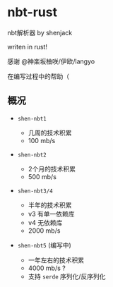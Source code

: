 # nbt-rust

nbt解析器 by shenjack

writen in rust!

感谢 @神楽坂柚咲/伊欧/langyo

在编写过程中的帮助（

## 概况

- `shen-nbt1`
  - 几周的技术积累
  - 100 mb/s

- `shen-nbt2`
  - 2个月的技术积累
  - 500 mb/s

- `shen-nbt3/4`
  - 半年的技术积累
  - v3 有单一依赖库
  - v4 无依赖库
  - 2000 mb/s

- `shen-nbt5` (编写中)
  - 一年左右的技术积累
  - 4000 mb/s ?
  - 支持 `serde` 序列化/反序列化
